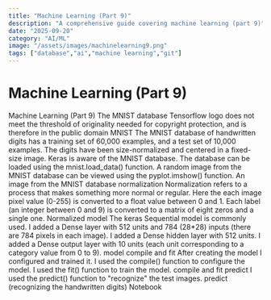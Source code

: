 ```yaml
---
title: "Machine Learning (Part 9)"
description: "A comprehensive guide covering machine learning (part 9)"
date: "2025-09-20"
category: "AI/ML"
image: "/assets/images/machinelearning9.png"
tags: ["database","ai","machine learning","git"]
---
```


# Machine Learning (Part 9)

Machine Learning (Part 9) The MNIST database Tensorflow logo does not meet the threshold of originality needed for copyright protection, and is therefore in the public domain MNIST The MNIST database of handwritten digits has a training set of 60,000 examples, and a test set of 10,000 examples. The digits have been size-normalized and centered in a fixed-size image. Keras is aware of the MNIST database. The database can be loaded using the mnist.load_data() function. A random image from the MNIST database can be viewed using the pyplot.imshow() function. An image from the MNIST database normalization Normalization refers to a process that makes something more normal or regular. Here the each image pixel value (0-255) is converted to a float value between 0 and 1. Each label (an integer between 0 and 9) is converted to a matrix of eight zeros and a single one. Normalized model The keras Sequential model is commonly used. I added a Dense layer with 512 units and 784 (28*28) inputs (there are 784 pixels in each image). I added a Dense hidden layer with 512 units. I added a Dense output layer with 10 units (each unit corresponding to a category value from 0 to 9). model compile and fit After creating the model I configured and trained it. I used the compile() function to configure the model. I used the fit() function to train the model. compile and fit predict I used the predict() function to "recognize" the test images. predict (recognizing the handwritten digits) Notebook
